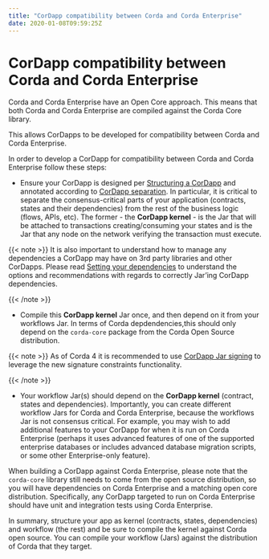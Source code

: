 ```yaml
---
title: "CorDapp compatibility between Corda and Corda Enterprise"
date: 2020-01-08T09:59:25Z
---
```



# CorDapp compatibility between Corda and Corda Enterprise
Corda and Corda Enterprise have an Open Core approach. This means that both Corda and Corda Enterprise are compiled
            against the Corda Core library.

This allows CorDapps to be developed for compatibility between Corda and Corda Enterprise.

In order to develop a CorDapp for compatibility between Corda and Corda Enterprise follow these steps:


* Ensure your CorDapp is designed per [Structuring a CorDapp](writing-a-cordapp.md) and annotated according to [CorDapp separation](cordapp-build-systems.md#cordapp-separation-ref).
                    In particular, it is critical to separate the consensus-critical parts of your application (contracts, states and their dependencies) from
                    the rest of the business logic (flows, APIs, etc).
                    The former - the **CorDapp kernel** - is the Jar that will be attached to transactions creating/consuming your states and is the Jar
                    that any node on the network verifying the transaction must execute.



{{< note >}}
It is also important to understand how to manage any dependencies a CorDapp may have on 3rd party libraries and other CorDapps.
                Please read [Setting your dependencies](cordapp-build-systems.md#cordapp-dependencies-ref) to understand the options and recommendations with regards to correctly Jar’ing CorDapp dependencies.


{{< /note >}}

* Compile this **CorDapp kernel** Jar once, and then depend on it from your workflows Jar. In terms of Corda depdendencies,this should only
                    depend on the `corda-core` package from the Corda Open Source distribution.



{{< note >}}
As of Corda 4 it is recommended to use [CorDapp Jar signing](cordapp-build-systems.md#cordapp-build-system-signing-cordapp-jar-ref) to leverage the new signature constraints functionality.


{{< /note >}}

* Your workflow Jar(s) should depend on the **CorDapp kernel** (contract, states and dependencies). Importantly, you can create different workflow
                    Jars for Corda and Corda Enterprise, because the workflows Jar is not consensus critical. For example, you may wish to add additional features
                    to your CorDapp for when it is run on Corda Enterprise (perhaps it uses advanced features of one of the supported enterprise databases or includes
                    advanced database migration scripts, or some other Enterprise-only feature).

When building a CorDapp against Corda Enterprise, please note that the `corda-core` library still needs to come from the open source
                    distribution, so you will have dependencies on Corda Enterprise and a matching open core distribution. Specifically, any CorDapp targeted
                    to run on Corda Enterprise should have unit and integration tests using Corda Enterprise.


In summary, structure your app as kernel (contracts, states, dependencies) and workflow (the rest) and be sure to compile the kernel
            against Corda open source. You can compile your workflow (Jars) against the distribution of Corda that they target.


